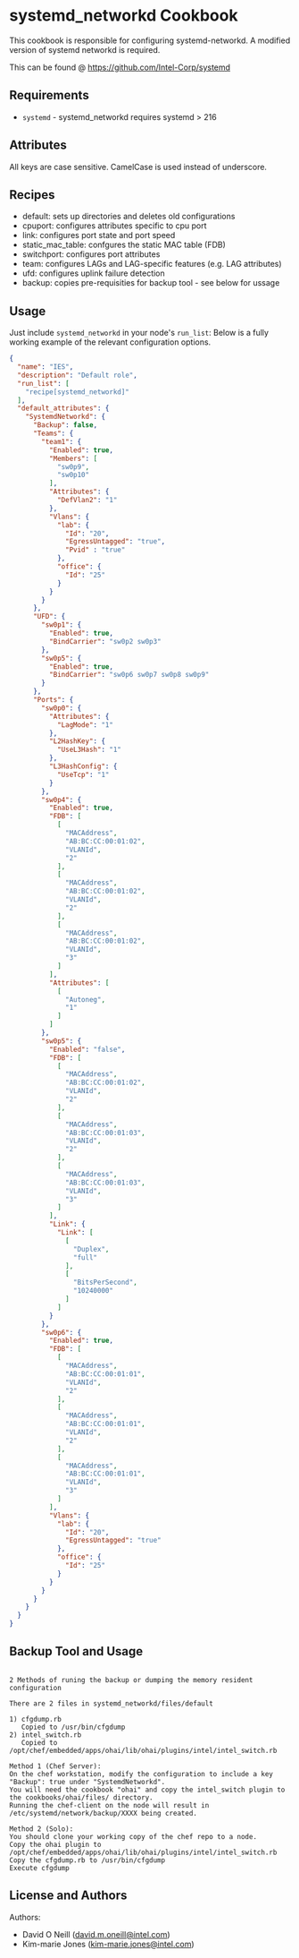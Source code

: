 systemd_networkd Cookbook
=========================
This cookbook is responsible for configuring systemd-networkd.
A modified version of systemd networkd is required.

This can be found @ https://github.com/Intel-Corp/systemd

Requirements
------------
- `systemd` - systemd_networkd requires systemd > 216

Attributes
----------

All keys are case sensitive.  CamelCase is used instead of underscore.

Recipes
-------

- default: sets up directories and deletes old configurations
- cpuport: configures attributes specific to cpu port
- link: configures port state and port speed
- static_mac_table: confgures the static MAC table (FDB)
- switchport: configures port attributes
- team: configures LAGs and LAG-specific features (e.g. LAG attributes)
- ufd: configures uplink failure detection
- backup: copies pre-requisities for backup tool - see below for ussage

Usage
-----

Just include `systemd_networkd` in your node's `run_list`:
Below is a fully working example of the relevant configuration options.


```json
{                                                                                                        
  "name": "IES",                                                                                          
  "description": "Default role",                                                                         
  "run_list": [
    "recipe[systemd_networkd]"
  ],
  "default_attributes": {                         
    "SystemdNetworkd": {
      "Backup": false,
      "Teams": {
        "team1": {
          "Enabled": true,
          "Members": [
            "sw0p9",
            "sw0p10"
          ],
          "Attributes": {
            "DefVlan2": "1"
          },
          "Vlans": {
            "lab": {
              "Id": "20",
              "EgressUntagged": "true",
              "Pvid" : "true"
            },
            "office": {
              "Id": "25"
            }
          }
        }
      },
      "UFD": {
        "sw0p1": {
          "Enabled": true,
          "BindCarrier": "sw0p2 sw0p3"
        },
        "sw0p5": {
          "Enabled": true,
          "BindCarrier": "sw0p6 sw0p7 sw0p8 sw0p9"
        }
      },
      "Ports": {
        "sw0p0": {
          "Attributes": {
            "LagMode": "1"
          },
          "L2HashKey": {
            "UseL3Hash": "1"
          },
          "L3HashConfig": {
            "UseTcp": "1"
          }
        },
        "sw0p4": {
          "Enabled": true,
          "FDB": [
            [
              "MACAddress",
              "AB:BC:CC:00:01:02",
              "VLANId",
              "2"
            ],
            [
              "MACAddress",
              "AB:BC:CC:00:01:02",
              "VLANId",
              "2"
            ],
            [
              "MACAddress",
              "AB:BC:CC:00:01:02",
              "VLANId",
              "3"
            ]
          ],
          "Attributes": [
            [
              "Autoneg",
              "1"
            ]
          ]
        },
        "sw0p5": {
          "Enabled": "false",
          "FDB": [
            [
              "MACAddress",
              "AB:BC:CC:00:01:02",
              "VLANId",
              "2"
            ],
            [
              "MACAddress",
              "AB:BC:CC:00:01:03",
              "VLANId",
              "2"
            ],
            [
              "MACAddress",
              "AB:BC:CC:00:01:03",
              "VLANId",
              "3"
            ]
          ],
          "Link": {
            "Link": [
              [
                "Duplex",
                "full"
              ],
              [
                "BitsPerSecond",
                "10240000"
              ]
            ]
          }
        },
        "sw0p6": {
          "Enabled": true,
          "FDB": [
            [
              "MACAddress",
              "AB:BC:CC:00:01:01",
              "VLANId",
              "2"
            ],
            [
              "MACAddress",
              "AB:BC:CC:00:01:01",
              "VLANId",
              "2"
            ],
            [
              "MACAddress",
              "AB:BC:CC:00:01:01",
              "VLANId",
              "3"
            ]
          ],
          "Vlans": {
            "lab": {
              "Id": "20",
              "EgressUntagged": "true"
            },
            "office": {
              "Id": "25"
            }
          }
        }
      }
    }
  }
}
```

Backup Tool and Usage
---------------------
```text

2 Methods of runing the backup or dumping the memory resident configuration

There are 2 files in systemd_networkd/files/default

1) cfgdump.rb 
   Copied to /usr/bin/cfgdump
2) intel_switch.rb 
   Copied to /opt/chef/embedded/apps/ohai/lib/ohai/plugins/intel/intel_switch.rb

Method 1 (Chef Server):
On the chef workstation, modify the configuration to include a key "Backup": true under "SystemdNetworkd".
You will need the cookbook "ohai" and copy the intel_switch plugin to the cookbooks/ohai/files/ directory.
Running the chef-client on the node will result in /etc/systemd/network/backup/XXXX being created.

Method 2 (Solo):
You should clone your working copy of the chef repo to a node.
Copy the ohai plugin to /opt/chef/embedded/apps/ohai/lib/ohai/plugins/intel/intel_switch.rb 
Copy the cfgdump.rb to /usr/bin/cfgdump
Execute cfgdump

```

License and Authors
-------------------
Authors: 
- David O Neill (david.m.oneill@intel.com)
- Kim-marie Jones (kim-marie.jones@intel.com)
